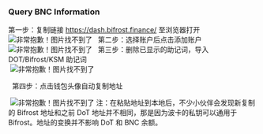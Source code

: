 ### Query BNC Information
第一步：复制链接 https://dash.bifrost.finance/ 至浏览器打开  
![非常抱歉！图片找不到了](https://whitepaper.bifrost.finance/zh/Picture1.png)
 
第二步：选择账户后点击添加账户
 
![非常抱歉！图片找不到了](https://whitepaper.bifrost.finance/zh/Picture2.png)
 
第三步：删除已显示的助记词，导入 DOT/Bifrost/KSM 助记词  
 ![非常抱歉！图片找不到了](https://ss1.bdstatic.com/70cFvXSh_Q1YnxGkpoWK1HF6hhy/it/u=2792427804,2627920739&fm=26&gp=0.jpg)

 
第四步：点击钱包头像自动复制地址

 ![非常抱歉！图片找不到了](https://ss0.bdstatic.com/70cFvHSh_Q1YnxGkpoWK1HF6hhy/it/u=4021148431,2514567399&fm=26&gp=0.jpg)
注：在粘贴地址到本地后，不少小伙伴会发现新复制的 Bifrost 地址和之前 DoT 地址并不相同，那是因为波卡的私钥可以通用于 Bifrost。地址的变换并不影响 DoT 和 BNC 余额。

